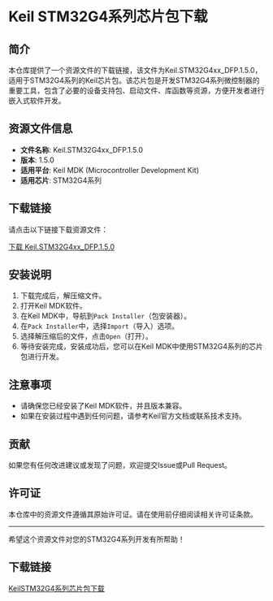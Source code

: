 # Keil STM32G4系列芯片包下载

## 简介

本仓库提供了一个资源文件的下载链接，该文件为Keil.STM32G4xx_DFP.1.5.0，适用于STM32G4系列的Keil芯片包。该芯片包是开发STM32G4系列微控制器的重要工具，包含了必要的设备支持包、启动文件、库函数等资源，方便开发者进行嵌入式软件开发。

## 资源文件信息

- **文件名称**: Keil.STM32G4xx_DFP.1.5.0
- **版本**: 1.5.0
- **适用平台**: Keil MDK (Microcontroller Development Kit)
- **适用芯片**: STM32G4系列

## 下载链接

请点击以下链接下载资源文件：

[下载 Keil.STM32G4xx_DFP.1.5.0](链接地址)

## 安装说明

1. 下载完成后，解压缩文件。
2. 打开Keil MDK软件。
3. 在Keil MDK中，导航到`Pack Installer`（包安装器）。
4. 在`Pack Installer`中，选择`Import`（导入）选项。
5. 选择解压缩后的文件，点击`Open`（打开）。
6. 等待安装完成，安装成功后，您可以在Keil MDK中使用STM32G4系列的芯片包进行开发。

## 注意事项

- 请确保您已经安装了Keil MDK软件，并且版本兼容。
- 如果在安装过程中遇到任何问题，请参考Keil官方文档或联系技术支持。

## 贡献

如果您有任何改进建议或发现了问题，欢迎提交Issue或Pull Request。

## 许可证

本仓库中的资源文件遵循其原始许可证。请在使用前仔细阅读相关许可证条款。

---

希望这个资源文件对您的STM32G4系列开发有所帮助！

## 下载链接

[KeilSTM32G4系列芯片包下载](https://pan.quark.cn/s/4ba31b65ec1c)